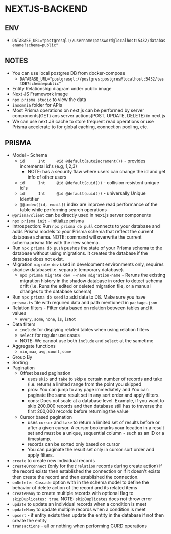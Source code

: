 # NEXTJS-BACKEND

## ENV

- `DATABASE_URL="postgresql://username:password@localhost:5432/databasename?schema=public"`

## NOTES

- You can use local postgres DB from docker-compose
  - `DATABASE_URL="postgresql://postgres:postgres@localhost:5432/testDB?schema=public"`
- Entity Relationship diagram under public image
- Next JS Framework image
- `npx prisma studio` to view the data
- `insomnia` folder for APIs
- Most Prisma operations on next js can be performed by server components(GET) ans server actions(POST, UPDATE, DELETE) in next js
- We can use next JS cache to store frequent read operations or use Prisma accelerate to for global caching, connection pooling, etc.

## PRISMA

- Model - Schema
  - `id      Int     @id @default(autoincrement())` - provides incremental id's (e.g, 1,2,3) 
    - NOTE: has a security flaw where users can change the id and get info of other users
  - `id      Int     @id @default(cuid())` - collision resistent unique id's
  - `id      Int     @id @default(uuid())` - universally Unique Identifier
  - `@@index([id, email])` index are improve read performance of the table while performing search operations
- `@prisma/client` can be directly used in next.js server components
- `npx prisma init` - initialize prisma
- Introspection: Run `npx prisma db pull` connects to your database and adds Prisma models to your Prisma schema that reflect the current database schema. NOTE: command will overwrite the current schema.prisma file with the new schema.
- Run `npx prisma db push` pushes the state of your Prisma schema to the database without using migrations. It creates the database if the database does not exist.
- Migration `migrate dev` used in development environments only, requires shadow database(i.e. separate temporary database).
  - `npx prisma migrate dev --name migration-name` - Reruns the existing migration history in the shadow database in order to detect schema drift (i.e. Runs the edited or deleted migration file, or a manual changes to the database schema)
- Run `npx prisma db seed` to add data to DB. Make sure you have `prisma.ts` file with required data and path mentioned in `package.json`
- Relation filters - Filter data based on relation between tables and it values
  - `every`, `some`, `none`, `is`, `isNot`
- Data filters
  - `include` for displying related tables when using relation filters
  - `select` for regular use cases
  - NOTE: We cannot use both `include` and `select` at the sametime
- Aggregate functions
  - `min`, `max`, `avg`, `count`, `some`
- Group By
- Sorting
- Pagination
  - Offset based pagination
    - uses `skip` and `take` to skip a certain number of records and take (i.e. return) a limited range from the point you skipped
    - pros: You can jump to any page immediately and You can paginate the same result set in any sort order and apply filters.
    - cons: Does not scale at a database level. Example, if you want to skip 200,000 records and then database still has to traverse the first 200,000 records before returning the value
  - Cursor based pagination
    - uses `cursor` and `take` to return a limited set of results before or after a given cursor. A cursor bookmarks your location in a result set and must be a unique, sequential column - such as an ID or a timestamp.
    - records can be sorted only based on cursor
    - You can paginate the result set only in cursor sort order and apply filters.
- `create` to create new individual records
- `createOrconnect` (only for the `@relation` records during create action) if the record exists then established the connection or if it doesn't exists then create the record and then established the connection.
- `onDelete: Cascade` option with in the schema model to define the behavior of delete action of the record and its related items
- `createMany` to create multiple records with optional flag to `skipDuplicates: true`. NOTE: `skipDuplicates` does not throw error
- `update` to update an individual records when a condition is meet
- `updateMany` to update multiple records when a condition is meet
- `upsert` - if entity exists then update the entity in the database if not then create the entity  
- `transactions` - all or nothing when performing CURD operations

